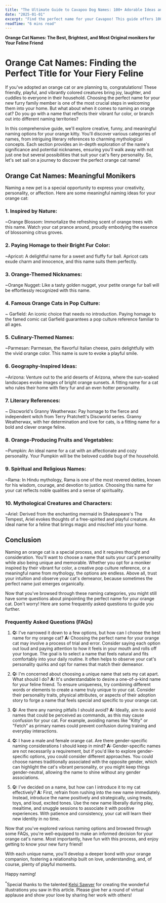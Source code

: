 ```yaml
---
title: "The Ultimate Guide to Cavapoo Dog Names: 100+ Adorable Ideas and Tips"
date: "2025-01-01"
excerpt: "Find the perfect name for your Cavapoo! This guide offers 100+ adorable name ideas, tips for choosing, and inspiration to help you find the ideal match for your furry friend."
readTime: "6 mins read"
---
```


**Orange Cat Names: The Best, Brightest, and Most Original monikers for Your Feline Friend** 

# Orange Cat Names: Finding the Perfect Title for Your Fiery Feline

If you've adopted an orange cat or are planning to, congratulations! These friendly, playful, and vibrantly colored creatures bring joy, laughter, and cuddles to everyone in their household. Choosing the perfect name for your new furry family member is one of the most crucial steps in welcoming them into your home. But what about when it comes to naming an orange cat? Do you go with a name that reflects their vibrant fur color, or branch out into different naming territories? 

In this comprehensive guide, we'll explore creative, funny, and meaningful naming options for your orange kitty. You'll discover various categories of names, from intriguing literary references to charming mythological concepts. Each section provides an in-depth exploration of the name's significance and potential nicknames, ensuring you'll walk away with not just one but several possibilities that suit your cat's fiery personality. So, let's set sail on a journey to discover the perfect orange cat name!

## Orange Cat Names: Meaningful Monikers

 Naming a new pet is a special opportunity to express your creativity, personality, or affection. Here are some meaningful naming ideas for your orange cat:

### 1. Inspired by Nature:
~Orange Blossom: Immortalize the refreshing scent of orange trees with this name. Watch your cat prance around, proudly embodying the essence of blossoming citrus groves. 

### 2. Paying Homage to their Bright Fur Color:
~Apricot: A delightful name for a sweet and fluffy fur ball. Apricot cats exude charm and innocence, and this name suits them perfectly. 

### 3. Orange-Themed Nicknames:
~Orange Nugget: Like a tasty golden nugget, your petite orange fur ball will be effortlessly recognized with this name. 

### 4. Famous Orange Cats in Pop Culture:
~ Garfield: An iconic choice that needs no introduction. Paying homage to the famed comic cat Garfield guarantees a pop culture reference familiar to all ages. 

### 5. Culinary-Themed Names:
~Parmesan: Parmesan, the flavorful Italian cheese, pairs delightfully with the vivid orange color. This name is sure to evoke a playful smile. 

### 6. Geography-Inspired Ideas:
~Arizona: Venture out to the arid deserts of Arizona, where the sun-soaked landscapes evoke images of bright orange sunsets. A fitting name for a cat who rules their home with fiery fur and an even hotter personality. 

### 7. Literary References:
~ Discworld's Granny Weatherwax: Pay homage to the fierce and independent witch from Terry Pratchett's Discworld series. Granny Weatherwax, with her determination and love for cats, is a fitting name for a bold and clever orange feline. 

### 8. Orange-Producing Fruits and Vegetables:
~Pumpkin: An ideal name for a cat with an affectionate and cozy personality. Your Pumpkin will be the beloved cuddle bug of the household. 

### 9. Spiritual and Religious Names:
~Rama: In Hindu mythology, Rama is one of the most revered deities, known for his wisdom, courage, and devotion to justice. Choosing this name for your cat reflects noble qualities and a sense of spirituality. 

### 10. Mythological Creatures and Characters:
~Ariel: Derived from the enchanting mermaid in Shakespeare's The Tempest, Ariel evokes thoughts of a free-spirited and playful creature. An ideal name for a feline that brings magic and mischief into your home. 

## Conclusion

Naming an orange cat is a special process, and it requires thought and consideration. You'll want to choose a name that suits your cat's personality while also being unique and memorable. Whether you opt for a moniker inspired by their vibrant fur color, a creative pop culture reference, or a meaningful name from mythology, the options are endless. Above all, trust your intuition and observe your cat's demeanor, because sometimes the perfect name just emerges organically. 

Now that you've browsed through these naming categories, you might still have some questions about pinpointing the perfect name for your orange cat. Don't worry! Here are some frequently asked questions to guide you further. 

### Frequently Asked Questions (FAQs) 

1. **Q:** I've narrowed it down to a few options, but how can I choose the best name for my orange cat?
**A:** Choosing the perfect name for your orange cat may involve a process of trial and error. Consider saying each option out loud and paying attention to how it feels in your mouth and rolls off your tongue. The goal is to select a name that feels natural and fits comfortably into your daily routine. It often helps to observe your cat's personality quirks and opt for names that match their demeanor. 

2. **Q:** I'm concerned about choosing a unique name that sets my cat apart. What should I do?
**A:** It's understandable to desire a one-of-a-kind name for your feline friend. To ensure uniqueness, try combining different words or elements to create a name truly unique to your cat. Consider their personality traits, physical attributes, or aspects of their adoption story to forge a name that feels special and specific to your orange cat. 

3. **Q:** Are there any naming pitfalls I should avoid?
**A:** Ideally, aim to avoid names that could be perceived as commands, as this may cause confusion for your cat. For example, avoiding names like "Kitty" or "Fetch" as primary names could prevent confusion during training and everyday interactions. 

4. **Q:** I have a male and female orange cat. Are there gender-specific naming considerations I should keep in mind?
**A:** Gender-specific names are not necessarily a requirement, but if you'd like to explore gender-specific options, you could consider different approaches. You could choose names traditionally associated with the opposite gender, which can highlight the cat's vibrant personality, or you might keep things gender-neutral, allowing the name to shine without any gender associations. 

5. **Q:** I've decided on a name, but how can I introduce it to my cat effectively?
**A:** First, refrain from rushing into the new name immediately. Instead, introduce the name positively and strategically, using treats, toys, and loud, excited tones. Use the new name liberally during play, mealtime, and snuggle sessions to associate it with positive experiences. With patience and consistency, your cat will learn their new identity in no time. 

Now that you've explored various naming options and browsed through some FAQs, you're well-equipped to make an informed decision for your orange cat's name. Most importantly, have fun with this process, and enjoy getting to know your new furry friend! 

With each unique name, you'll develop a deeper bond with your orange companion, fostering a relationship built on love, understanding, and, of course, plenty of playful moments. 

Happy naming! 

<sup>*</sup>Special thanks to the talented [Kelsi Sawyer](https://www.linkedin.com/in/kelsi-sawyer-b5b42b17/) for creating the wonderful illustrations you saw in this article. Please give her a round of virtual applause and show your love by sharing her work with others!